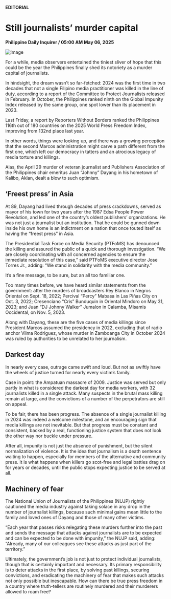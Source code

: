 **EDITORIAL**

# Still journalists’ murder capital

****Philippine Daily Inquirer / 05:00 AM May 06, 2025****

![Image](https://raw.githubusercontent.com/github-jl14/scrapy_api/refs/heads/main/images/editorial05062025.png)







For a while, media observers entertained the tiniest sliver of hope that this could be the year the Philippines finally shed its notoriety as a murder capital of journalists.

In hindsight, the dream wasn’t so far-fetched: 2024 was the first time in two decades that not a single Filipino media practitioner was killed in the line of duty, according to a report of the Committee to Protect Journalists released in February. In October, the Philippines ranked ninth on the Global Impunity Index released by the same group, one spot lower than its placement in 2023.

Last Friday, a report by Reporters Without Borders ranked the Philippines 116th out of 180 countries on the 2025 World Press Freedom Index, improving from 132nd place last year.

In other words, things were looking up, and there was a growing perception that the second Marcos administration might carve a path different from the first one, which left our democracy in tatters and an atrocious legacy of media torture and killings.

Alas, the April 29 murder of veteran journalist and Publishers Association of the Philippines chair emeritus Juan “Johnny” Dayang in his hometown of Kalibo, Aklan, dealt a blow to such optimism.

## ‘Freest press’ in Asia

At 89, Dayang had lived through decades of press crackdowns, served as mayor of his town for two years after the 1987 Edsa People Power Revolution, and led one of the country’s oldest publishers’ organizations. He was not just a journalist but an institution. That he could be gunned down inside his own home is an indictment on a nation that once touted itself as having the “freest press” in Asia.

The Presidential Task Force on Media Security (PTFoMS) has denounced the killing and assured the public of a quick and thorough investigation. “We are closely coordinating with all concerned agencies to ensure the immediate resolution of this case,” said PTFoMS executive director Jose Torres Jr., adding: “We stand in solidarity with the media community.”

It’s a fine message, to be sure, but an all too familiar one.

Too many times before, we have heard similar statements from the government: after the murders of broadcasters Rey Blanco in Negros Oriental on Sept. 18, 2022; Percival “Percy” Mabasa in Las Piñas City on Oct. 3, 2022; Cresenciano “Cris” Bunduquin in Oriental Mindoro on May 31, 2023; and Juan “DJ Johnny Walker” Jumalon in Calamba, Misamis Occidental, on Nov. 5, 2023.

Along with Dayang, these are the five cases of media killings since President Marcos assumed the presidency in 2022, excluding that of radio anchor Vilma Rodriguez, whose murder in Zamboanga City in October 2024 was ruled by authorities to be unrelated to her journalism.

## Darkest day

In nearly every case, outrage came swift and loud. But not as swiftly have the wheels of justice turned for nearly every victim’s family.

Case in point: the Ampatuan massacre of 2009. Justice was served but only partly in what is considered the darkest day for media workers, with 32 journalists killed in a single attack. Many suspects in the brutal mass killing remain at large, and the convictions of a number of the perpetrators are still on appeal.

To be fair, there has been progress. The absence of a single journalist killing in 2024 was indeed a welcome milestone, and an encouraging sign that media killings are not inevitable. But that progress must be constant and consistent, backed by a real, functioning justice system that does not look the other way nor buckle under pressure.

After all, impunity is not just the absence of punishment, but the silent normalization of violence. It is the idea that journalism is a death sentence waiting to happen, especially for members of the alternative and community press. It is what happens when killers go scot-free and legal battles drag on for years or decades, until the public stops expecting justice to be served at all.

## Machinery of fear

The National Union of Journalists of the Philippines (NUJP) rightly cautioned the media industry against taking solace in any drop in the number of journalist killings, because such minimal gains mean little to the family and loved ones of Dayang and those of many other victims.

“Each year that passes risks relegating these murders further into the past and sends the message that attacks against journalists are to be expected and can be expected to be done with impunity,” the NUJP said, adding: “Already, many of our colleagues see these attacks as just part of the territory.”

Ultimately, the government’s job is not just to protect individual journalists, though that is certainly important and necessary. Its primary responsibility is to deter attacks in the first place, by solving past killings, securing convictions, and eradicating the machinery of fear that makes such attacks not only possible but inescapable. How can there be true press freedom in a country where truth-tellers are routinely murdered and their murderers allowed to roam free?